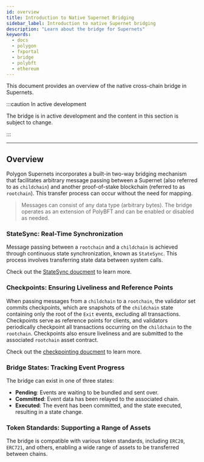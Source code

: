 ```yaml
---
id: overview
title: Introduction to Native Supernet Bridging
sidebar_label: Introduction to native Supernet bridging
description: "Learn about the bridge for Supernets"
keywords:
  - docs
  - polygon
  - fxportal
  - bridge
  - polybft
  - ethereum
---
```


This document provides an overview of the native cross-chain bridge in Supernets.

:::caution In active development

The bridge is in active development and the content in this section is subject to change.

:::

---

## Overview

Polygon Supernets incorporates a built-in two-way bridging mechanism that facilitates arbitrary message passing between a Supernet (also referred to as `childchain`) and another proof-of-stake blockchain (referred to as `rootchain`). This transfer process can occur without the need for mapping.

> Messages can consist of any data type (arbitrary bytes).
> The bridge operates as an extension of PolyBFT and can be enabled or disabled as needed.

### StateSync: Real-Time Synchronization

Message passing between a `rootchain` and a `childchain` is achieved through continuous state synchronization, known as `StateSync`. This process involves transferring state data between system calls.

Check out the [StateSync doucment](/docs/supernets/design/bridge/statesync) to learn more.

### Checkpoints: Ensuring Liveliness and Reference Points

When passing messages from a `childchain` to a `rootchain`, the validator set commits checkpoints, which are snapshots of the `childchain` state containing only the root of the `Exit` events, excluding all transactions. Checkpoints serve as reference points for clients, and validators periodically checkpoint all transactions occurring on the `childchain` to the `rootchain`. Checkpoints also ensure liveliness and are submitted to the associated `rootchain` asset contract.

Check out the [checkpointing doucment](/docs/supernets/design/bridge/checkpoint) to learn more.

### Bridge States: Tracking Event Progress

The bridge can exist in one of three states:

- **Pending**: Events are waiting to be bundled and sent over.
- **Committed**: Event data has been relayed to the associated chain.
- **Executed**: The event has been committed, and the state executed, resulting in a state change.

### Token Standards: Supporting a Range of Assets

The bridge is compatible with various token standards, including `ERC20`, `ERC721`, and others, enabling a wide range of assets to be transferred between chains.
